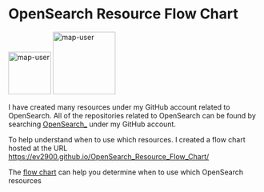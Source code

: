 # OpenSearch Resource Flow Chart

 <img width="85" alt="map-user" src="https://img.shields.io/badge/views-374-green"> <img width="125" alt="map-user" src="https://img.shields.io/badge/unique visits-090-green">

I have created many resources under my GitHub account related to OpenSearch. All of the repositories related to OpenSearch can be found by searching [OpenSearch_](https://github.com/ev2900?tab=repositories&q=OpenSearch_&type=&language=&sort=) under my GitHub account.

To help understand when to use which resources. I created a flow chart hosted at the URL https://ev2900.github.io/OpenSearch_Resource_Flow_Chart/

The [flow chart](https://ev2900.github.io/OpenSearch_Resource_Flow_Chart/) can help you determine when to use which OpenSearch resources
